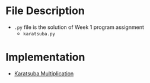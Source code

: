 # File Description
  - `.py` file is the solution of Week 1 program assignment
    - `karatsuba.py`
# Implementation
  - [Karatsuba Multiplication](https://github.com/SSQ/Coursera-Stanford-Divide-and-Conquer-Sorting-and-Searching-and-Randomized-Algorithms/blob/master/Lecture%20Slides/1.3-algo1-intro3_typed.pdf)
